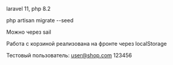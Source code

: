 laravel 11,
php 8.2

php artisan migrate --seed

Можно через sail

Работа с корзиной реализована на фронте через localStorage 

Тестовый пользователь: user@shop.com 123456

